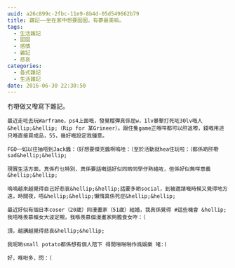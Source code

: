 ```yaml
---
uuid: a26c899c-2fbc-11e9-8b4d-05d549662b79
title: 雜記——坐在家中想要囡囡，有夢最美嘛。
tags:
  - 生活雜記
  - 囡囡
  - 感情
  - 雜記
  - 悲哀
categories:
  - 各式雜記
  - 生活雜記
date: 2016-06-30 22:30:50
---
```


冇嘢做又嚟寫下雜記。

	最近走咗去玩Warframe，ps4上面嘅，發覺榴彈真係屈w，1lv暴擊打死咗30lv嘅人&hellip;&hellip;（Rip for 某Grineer）。跟住隻game正喺咩都可以肝返嚟，錢嘅用途只喺直接買成品，55，幾好嘅設定我鍾意。

	FGO一如以往抽唔到Jack醬：（好想要傑克醬啊嗚哇：（至於活動就hea住玩啦：（都係啲肝嘢sad&hellip;&hellip;

	現實生活方面，真係冇乜特別，真係要話嘅話好似同啲同學仔熟絡咗，但係好似無咩意義&hellip;&hellip;

	嗚嗚越來越覺得自己好悲哀&hellip;&hellip;話要多啲social，到被邀請嘅時候又覺得地方遠，時間夜，唔&hellip;&hellip;懶惰真係死症&hellip;&hellip;

	最近好似有個日本coser（20歲）同漫畫家（51歲）結婚，我真係覺得 #這些機會 &hellip;我唔喺羨慕條女大波定靚，我喺羨慕個漫畫家夠膽食女咋：（

	頂，越講越覺得悲哀&hellip;&hellip;

	我呢啲small potato都係想有個人陪下 得閒啪啪啪作爲娛樂 啫:(

	好，喺咁多，閃：（
